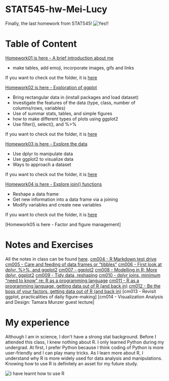 # STAT545-hw-Mei-Lucy

Finally, the last homework from STAT545!
![Yes!!](https://media.tenor.com/images/8f2ab13b52287edb3c656dd76aa24025/tenor.gif)



# Table of Content
[Homework01 is here - A brief introduction about me](https://github.com/lucymei/STAT545-hw-Mei-Lucy/blob/master/hw01/README.md)
- make tables, add emoji, incorporate images, gifs and links

If you want to check out the folder, it is [here](https://github.com/lucymei/STAT545-hw-Mei-Lucy/tree/master/hw01)



[Homework02 is here - Exploration of ggplot](https://github.com/lucymei/STAT545-hw-Mei-Lucy/blob/master/hw02/STAT545_hw02.md)
- Bring rectangular data in (install packages and load dataset)
- Investigate the features of the data (type, class, number of columns/rows, variables)
- Use of summar stats, tables, and simple figures
- how to make different types of plots using ggplot2
- Use filter(), select(), and %>%


If you want to check out the folder, it is [here](https://github.com/lucymei/STAT545-hw-Mei-Lucy/tree/master/hw02)




[Homework03 is here - Explore the data](https://github.com/lucymei/STAT545-hw-Mei-Lucy/blob/master/hw03/STAT545_hw03.md)
- Use dplyr to manipulate data
- Use ggplot2 to visualize data
- Ways to approach a dataset

If you want to check out the folder, it is [here](https://github.com/lucymei/STAT545-hw-Mei-Lucy/tree/master/hw03)




[Homework04 is here - Explore join() functions](https://github.com/lucymei/STAT545-hw-Mei-Lucy/blob/master/hw04/hw04.md)
- Reshape a data frame
- Get new information into a data frame via a joining
- Modify variables and create new variables

If you want to check out the folder, it is [here](https://github.com/lucymei/STAT545-hw-Mei-Lucy/tree/master/hw04)



[Homework05 is here - Factor and figure management]


# Notes and Exercises
All the notes in class can be found [here](https://github.com/lucymei/STAT545-Notes-and-Exercises).
[cm004 - R Markdown test drive](https://github.com/lucymei/STAT545-Notes-and-Exercises/blob/master/cm004sample.md)
[cm005 - Care and feeding of data frames or “tibbles”](https://github.com/lucymei/STAT545-Notes-and-Exercises/blob/master/cm005_Notes_and_Exercises.md)
[cm006 - First look at dplyr, %>%, and ggplot2](https://github.com/lucymei/STAT545-Notes-and-Exercises/blob/master/cm006_Notes_and_Exercises.md)
[cm007 - ggplot2](https://github.com/lucymei/STAT545-Notes-and-Exercises/blob/master/cm007_notes_and_exercises.md)
[cm008 - Modelling in R; More dplyr, ggplot2](https://github.com/lucymei/STAT545-Notes-and-Exercises/blob/master/cm008_Notes_and_Exercises.md)
[cm009 - Tidy data, reshaping](https://github.com/lucymei/STAT545-Notes-and-Exercises/blob/master/cm009_Notes_and_Exercises.md)
[cm010 - dplyr joins, minimum “need to know” re: R as a programming language](https://github.com/lucymei/STAT545-Notes-and-Exercises/blob/master/cm010%20Notes%20and%20Exercises.Rmd)
[cm011 - R as a programming language, getting data out of R (and back in)](https://github.com/lucymei/STAT545-Notes-and-Exercises/blob/master/cm011%20Notes%20and%20Exercises.Rmd)
[cm012 - Be the boss of your factors, getting data out of R (and back in)](https://github.com/lucymei/STAT545-Notes-and-Exercises/blob/master/cm012%20Notes%20and%20Exercises.Rmd)
[cm013 - Revisit ggplot, practicalities of daily figure-making]
[cm014 - Visualization Analysis and Design: Tamara Munzer guest lecture]


# My experience
Although I am in science, I don't have a strong stat background. Before I attended this class, I knew nothing about R. I only learned Python during my undergrad. At first, I prefer Python because I think coding of Python is more user-friendly and I can play many tricks. As I learn more about R, I understand why R is more widely used for data analysis and manipulations. Knowing how to use R is definitely an asset for my future study.

![I have learnt how to use R](https://media.giphy.com/media/8UF0EXzsc0Ckg/giphy.gif)
